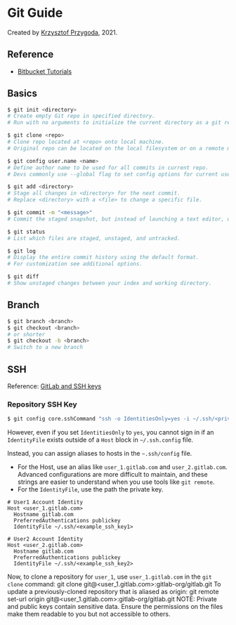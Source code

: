 # Git Guide

Created by [Krzysztof Przygoda](https://github.com/KrzysztofPrzygoda), 2021.

## Reference
- [Bitbucket Tutorials](https://www.atlassian.com/git/tutorials)

## Basics

```bash
$ git init <directory>
# Create empty Git repo in specified directory.
# Run with no arguments to initialize the current directory as a git repository.
```
```bash
$ git clone <repo>
# Clone repo located at <repo> onto local machine.
# Original repo can be located on the local filesystem or on a remote machine via HTTP or SSH.
```
```bash
$ git config user.name <name>
# Define author name to be used for all commits in current repo.
# Devs commonly use --global flag to set config options for current user.
```
```bash
$ git add <directory>
# Stage all changes in <directory> for the next commit.
# Replace <directory> with a <file> to change a specific file.
```
```bash
$ git commit -m "<message>"
# Commit the staged snapshot, but instead of launching a text editor, use <message> as the commit message.
```
```bash
$ git status
# List which files are staged, unstaged, and untracked.
```
```bash
$ git log
# Display the entire commit history using the default format. 
# For customization see additional options.
```
```bash
$ git diff
# Show unstaged changes between your index and working directory.
```

## Branch

```bash
$ git branch <branch>
$ git checkout <branch>
# or shorter
$ git checkout -b <branch>
# Switch to a new branch
```

## SSH

Reference: [GitLab and SSH keys](https://docs.gitlab.com/ee/ssh/)

### Repository SSH Key

```bash
$ git config core.sshCommand "ssh -o IdentitiesOnly=yes -i ~/.ssh/<private-key-filename-for-this-repository> -F /dev/null"
```
However, even if you set `IdentitiesOnly` to `yes`, you cannot sign in if an `IdentityFile` exists outside of a `Host` block in `~/.ssh.config` file.

Instead, you can assign aliases to hosts in the `~.ssh/config` file.

- For the Host, use an alias like `user_1.gitlab.com` and
`user_2.gitlab.com`. Advanced configurations
are more difficult to maintain, and these strings are easier to understand when you use tools like `git remote`.
- For the `IdentityFile`, use the path the private key.

```
# User1 Account Identity
Host <user_1.gitlab.com>
  Hostname gitlab.com
  PreferredAuthentications publickey
  IdentityFile ~/.ssh/<example_ssh_key1>

# User2 Account Identity
Host <user_2.gitlab.com>
  Hostname gitlab.com
  PreferredAuthentications publickey
  IdentityFile ~/.ssh/<example_ssh_key2>
```
Now, to clone a repository for `user_1`, use `user_1.gitlab.com` in the `git clone` command:
git clone git@<user_1.gitlab.com>:gitlab-org/gitlab.git
To update a previously-cloned repository that is aliased as origin:
git remote set-url origin git@<user_1.gitlab.com>:gitlab-org/gitlab.git
NOTE:
Private and public keys contain sensitive data. Ensure the permissions
on the files make them readable to you but not accessible to others.